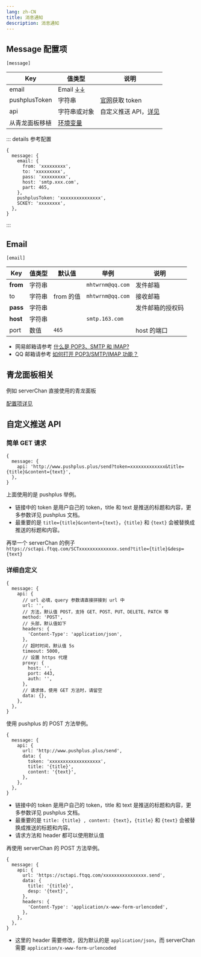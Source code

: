 ```yaml
---
lang: zh-CN
title: 消息通知
description: 消息通知
---
```


## Message 配置项

`[message]`

| Key            | 值类型                    | 说明                                        |
| -------------- | ------------------------- | ------------------------------------------- |
| email          | Email [↓↓](#email)        |                                             |
| pushplusToken  | 字符串                    | [官网](http://www.pushplus.plus/)获取 token |
| api            | 字符串或对象              | 自定义推送 API，[详见](#自定义推送-api)     |
| 从青龙面板移植 | [环境变量](#青龙面板相关) |                                             |

::: details 参考配置

```json5
{
  message: {
    email: {
      from: 'xxxxxxxxx',
      to: 'xxxxxxxxx',
      pass: 'xxxxxxxxx',
      host: 'smtp.xxx.com',
      part: 465,
    },
    pushplusToken: 'xxxxxxxxxxxxxxx',
    SCKEY: 'xxxxxxxx',
  },
}
```

:::

## Email

`[email]`

| Key      | 值类型 | 默认值    | 举例             | 说明             |
| -------- | ------ | --------- | ---------------- | ---------------- |
| **from** | 字符串 |           | `mhtwrnm@qq.com` | 发件邮箱         |
| to       | 字符串 | from 的值 | `mhtwrnm@qq.com` | 接收邮箱         |
| **pass** | 字符串 |           |                  | 发件邮箱的授权码 |
| **host** | 字符串 |           | `smtp.163.com`   |                  |
| port     | 数值   | `465`     |                  | host 的端口      |

- 网易邮箱请参考 [什么是 POP3、SMTP 和 IMAP?](http://help.163.com/09/1223/14/5R7P6CJ600753VB8.html?servCode=6010376)
- QQ 邮箱请参考 [如何打开 POP3/SMTP/IMAP 功能？](https://service.mail.qq.com/cgi-bin/help?subtype=1&&no=166&&id=28)

## 青龙面板相关

例如 serverChan 直接使用的青龙面板

[配置项详见](./env.md#青龙面板相关)

## 自定义推送 API

### 简单 GET 请求

```json5
{
  message: {
    api: 'http://www.pushplus.plus/send?token=xxxxxxxxxxxxx&title={title}&content={text}',
  },
}
```

上面使用的是 pushplus 举例。

- 链接中的 token 是用户自己的 token，title 和 text 是推送的标题和内容，更多参数详见 pushplus 文档。
- 最重要的是 `title={title}&content={text}`，`{title}` 和 `{text}` 会被替换成推送的标题和内容。

再举一个 serverChan 的例子
`https://sctapi.ftqq.com/SCTxxxxxxxxxxxxxx.send?title={title}&desp={text}`

### 详细自定义

```json5
{
  message: {
    api: {
      // url 必填，query 参数请直接拼接到 url 中
      url: '',
      // 方法，默认值 POST，支持 GET、POST、PUT、DELETE、PATCH 等
      method: 'POST',
      // 头部，默认值如下
      headers: {
        'Content-Type': 'application/json',
      },
      // 超时时间，默认值 5s
      timeout: 5000,
      // 设置 https 代理
      proxy: {
        host: '',
        port: 443,
        auth: '',
      },
      // 请求体，使用 GET 方法时，请留空
      data: {},
    },
  },
}
```

使用 pushplus 的 POST 方法举例。

```json5
{
  message: {
    api: {
      url: 'http://www.pushplus.plus/send',
      data: {
        token: 'xxxxxxxxxxxxxxxxxxx',
        title: '{title}',
        content: '{text}',
      },
    },
  },
}
```

- 链接中的 token 是用户自己的 token，title 和 text 是推送的标题和内容，更多参数详见 pushplus 文档。
- 最重要的是 `title: {title} , content: {text}`，`{title}` 和 `{text}` 会被替换成推送的标题和内容。
- 请求方法和 header 都可以使用默认值

再使用 serverChan 的 POST 方法举例。

```json5
{
  message: {
    api: {
      url: 'https://sctapi.ftqq.com/xxxxxxxxxxxxxxxx.send',
      data: {
        title: '{title}',
        desp: '{text}',
      },
      headers: {
        'Content-Type': 'application/x-www-form-urlencoded',
      },
    },
  },
}
```

- 这里的 header 需要修改，因为默认的是 `application/json`，而 serverChan 需要 `application/x-www-form-urlencoded`
